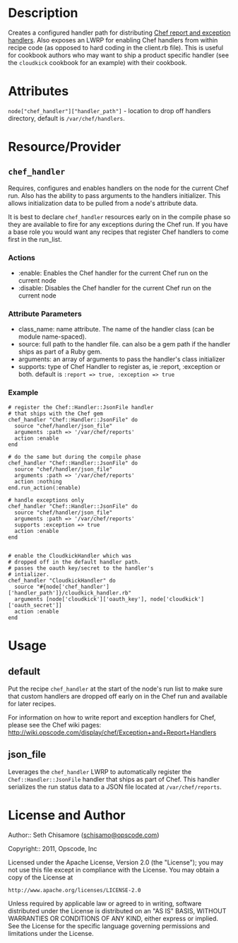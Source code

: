 Description
===========

Creates a configured handler path for distributing [Chef report and exception handlers](http://docs.opscode.com/handlers.html).  Also exposes an LWRP for enabling Chef handlers from within recipe code (as opposed to hard coding in the client.rb file).  This is useful for cookbook authors who may want to ship a product specific handler (see the `cloudkick` cookbook for an example) with their cookbook.

Attributes
==========

`node["chef_handler"]["handler_path"]` - location to drop off handlers directory, default is `/var/chef/handlers`.

Resource/Provider
=================

`chef_handler`
--------------

Requires, configures and enables handlers on the node for the current Chef run.  Also has the ability to pass arguments to the handlers initializer.  This allows initialization data to be pulled from a node's attribute data.

It is best to declare `chef_handler` resources early on in the compile phase so they are available to fire for any exceptions during the Chef run.  If you have a base role you would want any recipes that register Chef handlers to come first in the run_list.

### Actions

- :enable: Enables the Chef handler for the current Chef run on the current node
- :disable: Disables the Chef handler for the current Chef run on the current node

### Attribute Parameters

- class_name: name attribute. The name of the handler class (can be module name-spaced).
- source: full path to the handler file.  can also be a gem path if the handler ships as part of a Ruby gem.
- arguments: an array of arguments to pass the handler's class initializer
- supports: type of Chef Handler to register as, ie :report, :exception or both. default is `:report => true, :exception => true`

### Example

    # register the Chef::Handler::JsonFile handler
    # that ships with the Chef gem
    chef_handler "Chef::Handler::JsonFile" do
      source "chef/handler/json_file"
      arguments :path => '/var/chef/reports'
      action :enable
    end

    # do the same but during the compile phase
    chef_handler "Chef::Handler::JsonFile" do
      source "chef/handler/json_file"
      arguments :path => '/var/chef/reports'
      action :nothing
    end.run_action(:enable)

    # handle exceptions only
    chef_handler "Chef::Handler::JsonFile" do
      source "chef/handler/json_file"
      arguments :path => '/var/chef/reports'
      supports :exception => true
      action :enable
    end


    # enable the CloudkickHandler which was
    # dropped off in the default handler path.
    # passes the oauth key/secret to the handler's
    # intializer.
    chef_handler "CloudkickHandler" do
      source "#{node['chef_handler']['handler_path']}/cloudkick_handler.rb"
      arguments [node['cloudkick']['oauth_key'], node['cloudkick']['oauth_secret']]
      action :enable
    end


Usage
=====

default
-------

Put the recipe `chef_handler` at the start of the node's run list to make sure that custom handlers are dropped off early on in the Chef run and available for later recipes.

For information on how to write report and exception handlers for Chef, please see the Chef wiki pages:
http://wiki.opscode.com/display/chef/Exception+and+Report+Handlers

json_file
---------

Leverages the `chef_handler` LWRP to automatically register the `Chef::Handler::JsonFile` handler that ships as part of Chef. This handler serializes the run status data to a JSON file located at `/var/chef/reports`.

License and Author
==================

Author:: Seth Chisamore (<schisamo@opscode.com>)

Copyright:: 2011, Opscode, Inc

Licensed under the Apache License, Version 2.0 (the "License");
you may not use this file except in compliance with the License.
You may obtain a copy of the License at

    http://www.apache.org/licenses/LICENSE-2.0

Unless required by applicable law or agreed to in writing, software
distributed under the License is distributed on an "AS IS" BASIS,
WITHOUT WARRANTIES OR CONDITIONS OF ANY KIND, either express or implied.
See the License for the specific language governing permissions and
limitations under the License.
